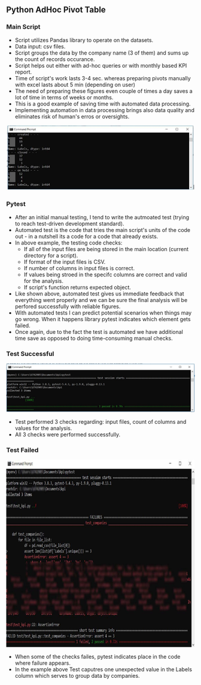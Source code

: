 <h2>Python AdHoc Pivot Table</h2>
<h3>Main Script</h3>
<ul>
  <li>Script utilizes Pandas library to operate on the datasets.</li>
  <li>Data input: csv files.</li>
  <li>Script groups the data by the company name (3 of them) and sums up the count of records occurance.</li>
  <li>Script helps out either with ad-hoc queries or with monthly based KPI report.</li>
  <li>Time of script's work lasts 3-4 sec. whereas preparing pivots manually with excel lasts about 5 min (depending on user)</li>
  <li>The need of preparing these figures even couple of times a day saves a lot of time in terms of weeks or months.</li>
  <li>This is a good example of saving time with automated data processing.</li>
  <li>Implementing automation in data processing brings also data quality and eliminates risk of human's erros or oversights.</li>
</ul>
<img src="images/pivot.JPG">
<h3>Pytest</h3>
<ul>
  <li>After an initial manual testing, I tend to write the autmoated test (trying to reach test-driven development standard).</li>
  <li>Automated test is the code that tries the main script's units of the code out - in a nutshell its a code for a code that already exists.</li>
  <li>In above example, the testing code checks:
    <ul>
      <li>If all of the input files are being stored in the main location (current directory for a script).</li>
      <li>If format of the input files is CSV.</li>
      <li>If number of columns in input files is correct.</li>
      <li>If values being stroed in the specifc columns are correct and valid for the analysis.</li>
      <li>If script's function returns expected object.</li>
    </ul>
  </li>
  <li>Like shown above, automated test gives us immediate feedback that everything went properly and we can be sure the final analysis will be perfored successfully with reliable figures.</li>
  <li>With automated tests I can predict potential scenarios when things may go wrong. When it happens library pytest indicates which element gets failed.</li>
  <li>Once again, due to the fact the test is automated we have additional time save as opposed to doing time-consuming manual checks.</li>
</ul>
<h3>Test Successful</h3>
<img src="images/test.JPG">
<ul>
  <li>Test performed 3 checks regarding: input files, count of columns and values for the analysis.</li>
  <li>All 3 checks were performed successfully.</li>
</ul>
<h3>Test Failed</h3>
<img src="images/test_failed.JPG" width="750" height="500">
<ul>
  <li>When some of the checks failes, pytest indicates place in the code where failure appears.</li>
  <li>In the example above Test caputres one unexpected value in the Labels column which serves to group data by companies.</li>
</ul>

